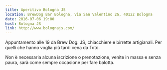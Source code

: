 ```yaml
---
title: Aperitivo Bologna JS
location: BrewDog Bar Bologna, Via San Valentino 2G, 40122 Bologna
date: 2016-07-06 19:00
host: Bologna JS
link: http://www.bolognajs.com/
---
```


Appuntamento alle 19 da Brew Dog: JS, chiacchiere e birrette artigianali. Per quelli che hanno voglia più tardi cena da Totò.

Non è necessaria alcuna iscrizione o prenotazione, venite in massa e senza paura, sarà come sempre occasione per fare balotta.
